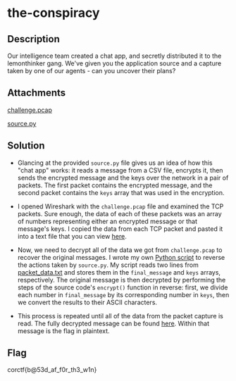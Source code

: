 # the-conspiracy

## Description

Our intelligence team created a chat app, and secretly distributed it to the lemonthinker gang.
We've given you the application source and a capture taken by one of our agents - can you uncover
their plans?

## Attachments

[challenge.pcap](attachments/challenge.pcap)

[source.py](attachments/source.py)

## Solution

- Glancing at the provided <code>source.py</code> file gives us an idea of how this "chat app" works:
it reads a message from a CSV file, encrypts it, then sends the encrypted message and the keys over the
network in a pair of packets. The first packet contains the encrypted message, and the second packet
contains the <code>keys</code> array that was used in the encryption.

- I opened Wireshark with the <code>challenge.pcap</code> file and examined the TCP packets. Sure
enough, the data of each of these packets was an array of numbers representing either an encrypted
message or that message's keys. I copied the data from each TCP packet and pasted it into a text
file that you can view [here](packet_data.txt).

- Now, we need to decrypt all of the data we got from <code>challenge.pcap</code> to recover the
original messages. I wrote my own [Python script](solution.py) to reverse the actions taken by <code>source.py</code>.
My script reads two lines from [packet_data.txt](packet_data.txt) and stores them in the <code>final_message</code> and
<code>keys</code> arrays, respectively. The original message is then decrypted by performing the steps
of the source code's <code>encrypt()</code> function in reverse: first, we divide each number in
<code>final_message</code> by its corresponding number in <code>keys</code>, then we convert the
results to their ASCII characters.

- This process is repeated until all of the data from the packet capture is read. The fully decrypted
message can be found [here](decrypted_message.txt). Within that message is the flag in plaintext.

## Flag

corctf{b@53d_af_f0r_th3_w1n}
